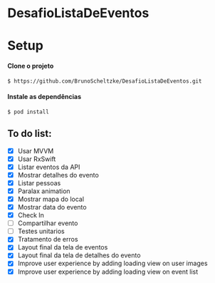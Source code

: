 # DesafioListaDeEventos

# Setup
#### Clone o projeto
`$ https://github.com/BrunoScheltzke/DesafioListaDeEventos.git`

#### Instale as dependências
`$ pod install`

## To do list:
- [x] Usar MVVM
- [x] Usar RxSwift
- [x] Listar eventos da API
- [x] Mostrar detalhes do evento
- [x] Listar pessoas
- [x] Paralax animation
- [x] Mostrar mapa do local
- [x] Mostrar data do evento
- [x] Check In
- [ ] Compartilhar evento
- [ ] Testes unitarios
- [x] Tratamento de erros
- [x] Layout final da tela de eventos
- [x] Layout final da tela de detalhes do evento
- [x] Improve user experience by adding loading view on user images
- [x] Improve user experience by adding loading view on event list
